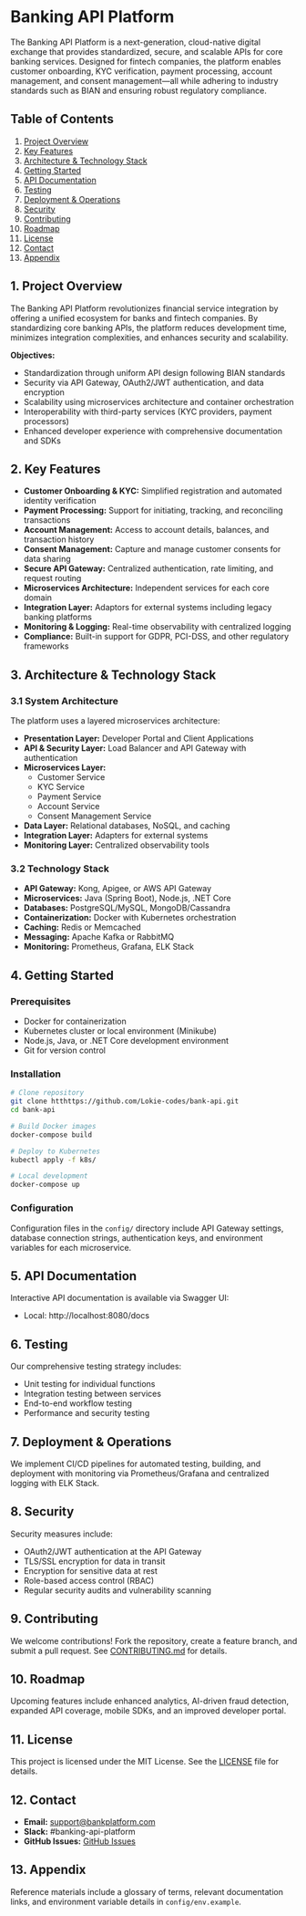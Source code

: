# Banking API Platform

The Banking API Platform is a next-generation, cloud-native digital exchange that provides standardized, secure, and scalable APIs for core banking services. Designed for fintech companies, the platform enables customer onboarding, KYC verification, payment processing, account management, and consent management—all while adhering to industry standards such as BIAN and ensuring robust regulatory compliance.

## Table of Contents

1. [Project Overview](#project-overview)
2. [Key Features](#key-features)
3. [Architecture & Technology Stack](#architecture--technology-stack)
4. [Getting Started](#getting-started)
5. [API Documentation](#api-documentation)
6. [Testing](#testing)
7. [Deployment & Operations](#deployment--operations)
8. [Security](#security)
9. [Contributing](#contributing)
10. [Roadmap](#roadmap)
11. [License](#license)
12. [Contact](#contact)
13. [Appendix](#appendix)

## 1. Project Overview

The Banking API Platform revolutionizes financial service integration by offering a unified ecosystem for banks and fintech companies. By standardizing core banking APIs, the platform reduces development time, minimizes integration complexities, and enhances security and scalability.

**Objectives:**
- Standardization through uniform API design following BIAN standards
- Security via API Gateway, OAuth2/JWT authentication, and data encryption
- Scalability using microservices architecture and container orchestration
- Interoperability with third-party services (KYC providers, payment processors)
- Enhanced developer experience with comprehensive documentation and SDKs

## 2. Key Features

- **Customer Onboarding & KYC:** Simplified registration and automated identity verification
- **Payment Processing:** Support for initiating, tracking, and reconciling transactions
- **Account Management:** Access to account details, balances, and transaction history
- **Consent Management:** Capture and manage customer consents for data sharing
- **Secure API Gateway:** Centralized authentication, rate limiting, and request routing
- **Microservices Architecture:** Independent services for each core domain
- **Integration Layer:** Adaptors for external systems including legacy banking platforms
- **Monitoring & Logging:** Real-time observability with centralized logging
- **Compliance:** Built-in support for GDPR, PCI-DSS, and other regulatory frameworks

## 3. Architecture & Technology Stack

### 3.1 System Architecture

The platform uses a layered microservices architecture:

- **Presentation Layer:** Developer Portal and Client Applications
- **API & Security Layer:** Load Balancer and API Gateway with authentication
- **Microservices Layer:**
    - Customer Service
    - KYC Service
    - Payment Service
    - Account Service
    - Consent Management Service
- **Data Layer:** Relational databases, NoSQL, and caching
- **Integration Layer:** Adapters for external systems
- **Monitoring Layer:** Centralized observability tools

### 3.2 Technology Stack

- **API Gateway:** Kong, Apigee, or AWS API Gateway
- **Microservices:** Java (Spring Boot), Node.js, .NET Core
- **Databases:** PostgreSQL/MySQL, MongoDB/Cassandra
- **Containerization:** Docker with Kubernetes orchestration
- **Caching:** Redis or Memcached
- **Messaging:** Apache Kafka or RabbitMQ
- **Monitoring:** Prometheus, Grafana, ELK Stack

## 4. Getting Started

### Prerequisites

- Docker for containerization
- Kubernetes cluster or local environment (Minikube)
- Node.js, Java, or .NET Core development environment
- Git for version control

### Installation

```bash
# Clone repository
git clone htthttps://github.com/Lokie-codes/bank-api.git
cd bank-api

# Build Docker images
docker-compose build

# Deploy to Kubernetes
kubectl apply -f k8s/

# Local development
docker-compose up
```

### Configuration

Configuration files in the `config/` directory include API Gateway settings, database connection strings, authentication keys, and environment variables for each microservice.

## 5. API Documentation

Interactive API documentation is available via Swagger UI:
- Local: http://localhost:8080/docs


## 6. Testing

Our comprehensive testing strategy includes:
- Unit testing for individual functions
- Integration testing between services
- End-to-end workflow testing
- Performance and security testing

## 7. Deployment & Operations

We implement CI/CD pipelines for automated testing, building, and deployment with monitoring via Prometheus/Grafana and centralized logging with ELK Stack.

## 8. Security

Security measures include:
- OAuth2/JWT authentication at the API Gateway
- TLS/SSL encryption for data in transit
- Encryption for sensitive data at rest
- Role-based access control (RBAC)
- Regular security audits and vulnerability scanning

## 9. Contributing

We welcome contributions! Fork the repository, create a feature branch, and submit a pull request. See [CONTRIBUTING.md](CONTRIBUTING.md) for details.

## 10. Roadmap

Upcoming features include enhanced analytics, AI-driven fraud detection, expanded API coverage, mobile SDKs, and an improved developer portal.

## 11. License

This project is licensed under the MIT License. See the [LICENSE](LICENSE) file for details.

## 12. Contact

- **Email:** support@bankplatform.com
- **Slack:** #banking-api-platform
- **GitHub Issues:** [GitHub Issues](https://github.com/Lokie-codes/bank-api/issues)

## 13. Appendix

Reference materials include a glossary of terms, relevant documentation links, and environment variable details in `config/env.example`.
